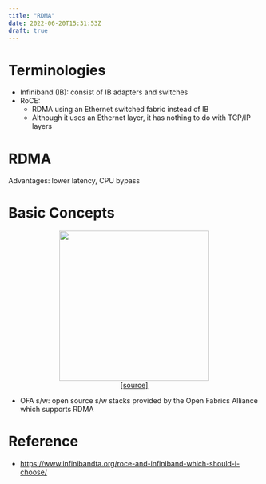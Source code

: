 ```yaml
---
title: "RDMA"
date: 2022-06-20T15:31:53Z
draft: true
---
```


# Terminologies
- Infiniband (IB): consist of IB adapters and switches
- RoCE: 
    - RDMA using an Ethernet switched fabric instead of IB
    - Although it uses an Ethernet layer, it has nothing to do with TCP/IP layers

# RDMA
Advantages: lower latency, CPU bypass


# Basic Concepts
<p align="center">
    <img src="/posts/rdma-diagram.png" width="300" /> <br>
    <a href="https://www.infinibandta.org/roce-and-infiniband-which-should-i-choose/">[source]</a> 
</p>

- OFA s/w: open source s/w stacks provided by the Open Fabrics Alliance which supports RDMA



# Reference
- https://www.infinibandta.org/roce-and-infiniband-which-should-i-choose/
